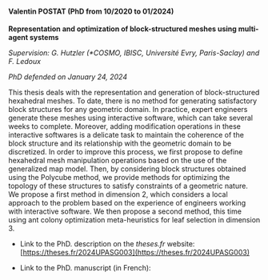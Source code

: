 #### Valentin POSTAT (PhD from 10/2020 to 01/2024)

__Representation and optimization of block-structured meshes using multi-agent systems__

_Supervision: G. Hutzler (*COSMO, IBISC, Université Evry, Paris-Saclay) and F. Ledoux_

_PhD defended on January 24, 2024_

This thesis deals with the representation and generation of block-structured hexahedral meshes. 
To date, there is no method for generating satisfactory block structures for any geometric domain. 
In practice, expert engineers generate these meshes using interactive software, which can take 
several weeks to complete. Moreover, adding modification operations in these interactive softwares 
is a delicate task to maintain the coherence of the block structure and its relationship with the 
geometric domain to be discretized. In order to improve this process, we first propose to define 
hexahedral mesh manipulation operations based on the use of the generalized map model. Then, by 
considering block structures obtained using the Polycube method, we provide methods for optimizing 
the topology of these structures to satisfy constraints of a geometric nature. We propose a first 
method in dimension 2, which considers a local approach to the problem based on the experience of 
engineers working with interactive software. We then propose a second method, this time using ant 
colony optimization meta-heuristics for leaf selection in dimension 3.


- Link to the PhD. description on the *theses.fr* website:  [https://theses.fr/2024UPASG003](https://theses.fr/2024UPASG003)

- Link to the PhD. manuscript (in French): [<i class="fa-solid fa-file-pdf"></i>](https://theses.hal.science/tel-04535496v1/document)